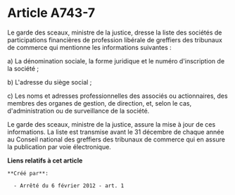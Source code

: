 # Article A743-7

Le garde des sceaux, ministre de la justice, dresse la liste des sociétés de participations financières de profession
libérale de greffiers des tribunaux de commerce qui mentionne les informations suivantes :

a) La dénomination sociale, la forme juridique et le numéro d'inscription de la société ;

b) L'adresse du siège social ;

c) Les noms et adresses professionnelles des associés ou actionnaires, des membres des organes de gestion, de direction, et,
selon le cas, d'administration ou de surveillance de la société.

Le garde des sceaux, ministre de la justice, assure la mise à jour de ces informations. La liste est transmise avant le 31
décembre de chaque année au Conseil national des greffiers des tribunaux de commerce qui en assure la publication par voie
électronique.

**Liens relatifs à cet article**

	**Créé par**:

	  - Arrêté du 6 février 2012 - art. 1
